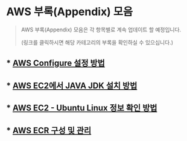 # AWS 부록(Appendix) 모음
> AWS 부록(Appendix) 모음은 각 항목별로 계속 업데이트 할 예정입니다.
>
> (링크를 클릭하시면 해당 카테고리의 부록을 확인하실 수 있으십니다.)
## * [AWS Configure 설정 방법](AWS-Appendix/AWS-Configure.md)
## * [AWS EC2에서 JAVA JDK 설치 방법](AWS-Appendix/AWS-EC2-JAVA-JDK.md)
## * [AWS EC2 - Ubuntu Linux 정보 확인 방법](AWS-Appendix/AWS-EC2-Ubuntu-Linux.md)
## * [AWS ECR 구성 및 관리](AWS-Appendix/AWS-ECR.md)